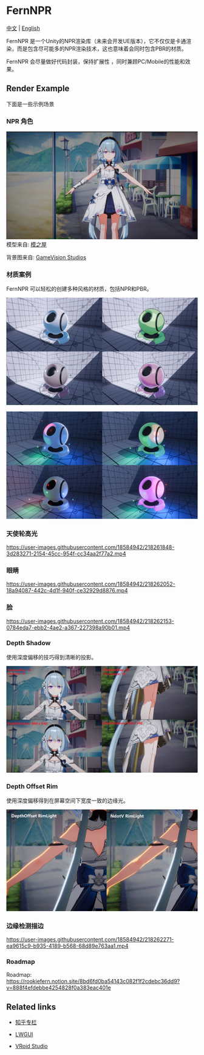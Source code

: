# FernNPR

[中文](https://github.com/DeJhon-Huang/FernNPR/blob/master/README_CN.md) | [English](https://github.com/DeJhon-Huang/FernNPR/blob/master/README.md)

FernNPR 是一个Unity的NPR渲染库（未来会开发UE版本），它不仅仅是卡通渲染，而是包含尽可能多的NPR渲染技术，这也意味着会同时包含PBR的材质。

FernNPR 会尽量做好代码封装，保持扩展性 ，同时兼顾PC/Mobile的性能和效果。

## Render Example
下面是一些示例场景

### NPR 角色

![](DocAssets/11-22.jpg)
模型来自: [模之屋](https://www.aplaybox.com/details/model/S5d7KiigvyIb)

背景图来自: [GameVision Studios](https://gamevision.artstation.com/projects/ZGZxYG)

### 材质案例

FernNPR 可以轻松的创建多种风格的材质，包括NPR和PBR。

![](DocAssets/MaterialBall.jpg)

![](DocAssets/MaterialBall_AdditonalLight.jpg)

### 天使轮高光

https://user-images.githubusercontent.com/18584942/218261848-3d283271-2154-45cc-954f-cc34aa2f77a2.mp4

### 眼睛

https://user-images.githubusercontent.com/18584942/218262052-18a94087-442c-4d1f-940f-ce32929d8876.mp4

### 脸

https://user-images.githubusercontent.com/18584942/218262153-0784eda7-ebb2-4ae2-a367-227398a90b01.mp4

### Depth Shadow 

使用深度偏移的技巧得到清晰的投影。

![](DocAssets/DepthShadow.jpg)

### Depth Offset Rim

使用深度偏移得到在屏幕空间下宽度一致的边缘光。

![](DocAssets/DepthOffsetRim.jpg)

### 边缘检测描边

https://user-images.githubusercontent.com/18584942/218262271-ea9615c9-b935-4189-b568-68d89e763aa1.mp4

### Roadmap

Roadmap: https://rookiefern.notion.site/8bd6fd0ba54143c082f1f2cdebc36dd9?v=888f4efdebbe4254828f0a383eac401e

## Related links

- [知乎专栏](https://www.zhihu.com/column/c_1587028302690304000)

- [LWGUI](https://github.com/JasonMa0012/LWGUI)

- [VRoid Studio](https://vroid.com/en)
